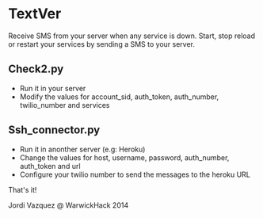 TextVer
=======

Receive SMS from your server when any service is down. Start, stop reload or restart your services by sending a SMS to your server.


Check2.py
----
 - Run it in your server
 - Modify the values for account_sid, auth_token, auth_number, twilio_number and services


Ssh_connector.py
----
- Run it in anonther server (e.g: Heroku)
- Change the values for host, username, password, auth_number, auth_token and url
- Configure your twilio number to send the messages to the heroku URL

That's it!



Jordi Vazquez @ WarwickHack 2014
